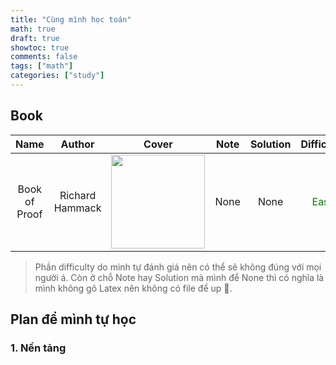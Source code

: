 ```yaml
---
title: "Cùng mình học toán"
math: true
draft: true
showtoc: true
comments: false
tags: ["math"]
categories: ["study"]
---
```


<style>
r { color: Red }
o { color: Orange }
bl { color: Blue }
g { color: Green }
</style>

## Book

| Name   | Author   | Cover   | Note   | Solution   | Difficulty |
| :---:  | :---:    | :---:   | :---:  | :---:      | :---:      |
| Book of Proof | Richard Hammack | <a href="https://www.people.vcu.edu/~rhammack/BookOfProof/Main.pdf"> <img src="https://m.media-amazon.com/images/I/41LZ6-3KfkL._AC_UF1000,1000_QL80_.jpg" width="150"> </a> | None | None | <g> Easy </g> |

> Phần difficulty do mình tự đánh giá nên có thể sẽ không đúng với mọi người á. Còn ở chỗ Note hay Solution mà mình để None thì có nghĩa là mình không gõ Latex nên không có file để up 🥲.

## Plan để mình tự học

### 1. Nền tảng